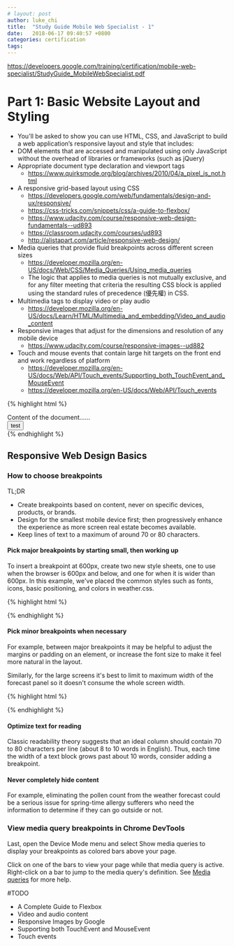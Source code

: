```yaml
---
# layout: post
author: luke_chi
title:  "Study Guide Mobile Web Specialist - 1"
date:   2018-06-17 09:40:57 +0800
categories: certification
tags:
---
```


<https://developers.google.com/training/certification/mobile-web-specialist/StudyGuide_MobileWebSpecialist.pdf>

<h1>Part 1: Basic Website Layout and Styling</h1>

* You'll be asked to show you can use HTML, CSS, and JavaScript to build a web application’s responsive layout and style that includes:
* DOM elements that are accessed and manipulated using only JavaScript without the overhead of libraries or frameworks (such as jQuery)
* Appropriate document type declaration and viewport tags
  * <https://www.quirksmode.org/blog/archives/2010/04/a_pixel_is_not.html>
* A responsive grid-based layout using CSS
  * <https://developers.google.com/web/fundamentals/design-and-ux/responsive/>
  * <https://css-tricks.com/snippets/css/a-guide-to-flexbox/>
  * <https://www.udacity.com/course/responsive-web-design-fundamentals--ud893>
  * <https://classroom.udacity.com/courses/ud893>
  * <http://alistapart.com/article/responsive-web-design/>
* Media queries that provide fluid breakpoints across different screen sizes
  * <https://developer.mozilla.org/en-US/docs/Web/CSS/Media_Queries/Using_media_queries>
  * The logic that applies to media queries is not mutually exclusive, and for any filter meeting that criteria the resulting CSS block is applied using the standard rules of precedence (優先權) in CSS.
* Multimedia tags to display video or play audio
  * <https://developer.mozilla.org/en-US/docs/Learn/HTML/Multimedia_and_embedding/Video_and_audio_content>
* Responsive images that adjust for the dimensions and resolution of any mobile device
  * <https://www.udacity.com/course/responsive-images--ud882>
* Touch and mouse events that contain large hit targets on the front end and work
regardless of platform
  * <https://developer.mozilla.org/en-US/docs/Web/API/Touch_events/Supporting_both_TouchEvent_and_MouseEvent>
  * <https://developer.mozilla.org/en-US/docs/Web/API/Touch_events>

{% highlight html %}
<!DOCTYPE html>
<html>
<head>
<meta charset="UTF-8">
<!-- Accessibility: Ensure your page is accessible by Allowing/Not Disabling user scaling. -->
<!-- Note: To ensure that older browsers can properly parse the attributes, use a comma to separate attributes. -->
<meta name="viewport" content="width=device-width, initial-scale=1.0">
<title>Title of the document</title>
<link rel="stylesheet" href="print.css" media="print">
<!-- TODO: need test this
<style media="print">
print {
  print style sheets go here
}
</style>
-->
<style>
@media print {
  print style sheets go here
}
</style>
<link rel="stylesheet" media="(max-width: 640px)" href="max-640px.css">
<link rel="stylesheet" media="(min-width: 640px)" href="min-640px.css">
<link rel="stylesheet" media="(orientation: portrait)" href="portrait.css">
<link rel="stylesheet" media="(orientation: landscape)" href="landscape.css">
<style>
  @media (min-width: 500px) and (max-width: 600px) {
    h1 {
      color: fuchsia;
    }
    .desc:after {
      content:" In fact, it's between 500px and 600px wide.";
    }
  }
</style>
</head>
<body>
  <div id="content">
    Content of the document......<br>
    <button id="testButton">test</button>
  </div>
  <script type="javascript">
  	var contentDiv = document.querySelector('#content');
    console.info(contentDiv.innerHTML);
  	var testButton = document.querySelector('#testButton');
    testButton.onclick = function(e) {
      console.info(e);
    };
  </script>
</body>
</html>
{% endhighlight %}

<h2>Responsive Web Design Basics</h2>

<h3>How to choose breakpoints</h3>

TL;DR
* Create breakpoints based on content, never on specific devices, products, or brands.
* Design for the smallest mobile device first; then progressively enhance the experience as more screen real estate becomes available.
* Keep lines of text to a maximum of around 70 or 80 characters.

<h4>Pick major breakpoints by starting small, then working up</h4>

To insert a breakpoint at 600px, create two new style sheets, one to use when the browser is 600px and below, and one for when it is wider than 600px. In this example, we've placed the common styles such as fonts, icons, basic positioning, and colors in weather.css.

{% highlight html %}
<link rel="stylesheet" href="weather.css">
<link rel="stylesheet" media="(max-width:600px)" href="weather-2-small.css">
<link rel="stylesheet" media="(min-width:601px)" href="weather-2-large.css">
{% endhighlight %}

<h4>Pick minor breakpoints when necessary</h4>

For example, between major breakpoints it may be helpful to adjust the margins or padding on an element, or increase the font size to make it feel more natural in the layout.

Similarly, for the large screens it's best to limit to maximum width of the forecast panel so it doesn't consume the whole screen width.

{% highlight html %}
<style>
@media (min-width: 700px) {
  .weather-forecast {
    width: 700px;
  }
}
</style>
{% endhighlight %}

<h4>Optimize text for reading</h4>

Classic readability theory suggests that an ideal column should contain 70 to 80 characters per line (about 8 to 10 words in English). Thus, each time the width of a text block grows past about 10 words, consider adding a breakpoint.

<h4>Never completely hide content</h4>

For example, eliminating the pollen count from the weather forecast could be a serious issue for spring-time allergy sufferers who need the information to determine if they can go outside or not.

<h3>View media query breakpoints in Chrome DevTools</h3>

Last, open the Device Mode menu and select Show media queries to display your breakpoints as colored bars above your page.

Click on one of the bars to view your page while that media query is active. Right-click on a bar to jump to the media query's definition. See [Media queries][media-query] for more help.

[media-query]: https://developers.google.com/web/tools/chrome-devtools/device-mode/emulate-mobile-viewports#media-queries

#TODO
* A Complete Guide to Flexbox
* Video and audio content
* Responsive Images by Google
* Supporting both TouchEvent and MouseEvent
* Touch events
